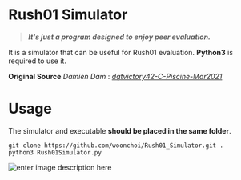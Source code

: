 ﻿# Rush01 Simulator
> ***It's just a program designed to enjoy peer evaluation.***

It is a simulator that can be useful for Rush01 evaluation.
**Python3** is required to use it.

**Original Source**
*Damien Dam* : [*dqtvictory42-C-Piscine-Mar2021*](https://github.com/dqtvictory/42-C-Piscine-Mar2021)

# Usage
The simulator and executable **should be placed in the same folder**.

    git clone https://github.com/woonchoi/Rush01_Simulator.git .
    python3 Rush01Simulator.py
![enter image description here](https://i.imgur.com/Rh7a0b9.gif)

